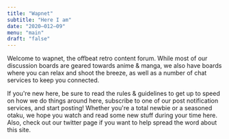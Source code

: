 ```yaml
---
title: "Wapnet"
subtitle: "Here I am"
date: "2020–012–09"
menu: "main"
draft: "false"
---
```

Welcome to wapnet, the offbeat retro content forum. While most of our discussion boards are geared towards anime & manga, we also have boards where you can relax and shoot the breeze, as well as a number of chat services to keep you connected.

If you're new here, be sure to read the rules & guidelines to get up to speed on how we do things around here, subscribe to one of our post notification services, and start posting! Whether you're a total newbie or a seasoned otaku, we hope you watch and read some new stuff during your time here. Also, check out our twitter page if you want to help spread the word about this site. 